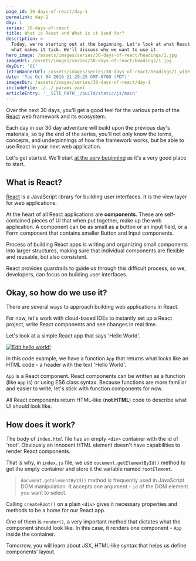 ```yaml
---
page_id: 30-days-of-react/day-1
permalink: day-1
day: 1
series: 30-days-of-react
title: What is React and What is it Used for?
description: >-
  Today, we're starting out at the beginning. Let's look at what React is and
  what makes it tick. We'll discuss why we want to use it.
hero_image: /assets/images/series/30-days-of-react/headings/1.jpg
imageUrl: /assets/images/series/30-days-of-react/headings/1.jpg
dayDir: '01'
introBannerUrl: /assets/images/series/30-days-of-react/headings/1_wide.jpg
date: 'Tue Oct 04 2016 21:29:25 GMT-0700 (PDT)'
imagesDir: /assets/images/series/30-days-of-react/day-1
includeFile: ./../_params.yaml
articleEntry: '__SITE_PATH__/build/static/js/main'
---
```



Over the next 30 days, you'll get a good feel for the various parts of the [React](https://facebook.github.io/react/) web framework and its ecosystem.

Each day in our 30 day adventure will build upon the previous day's materials, so by the end of the series, you'll not only know the terms, concepts, and underpinnings of how the framework works, but be able to use React in your next web application.

Let's get started. We'll start [at the very beginning](https://www.youtube.com/watch?v=1RW3nDRmu6k) as it's a very good place to start.

## What is React?

[React](https://facebook.github.io/react/) is a JavaScript library for building user interfaces. It is the view layer for web applications.

At the heart of all React applications are **components**. These are self-contained pieces of UI that when put together, make up the web application. A component can be as small as a button or an input field, or a Form component that contains smaller Button and Input components.

Process of building React apps is writing and organizing small components into larger structures, making sure that individual components are flexible and reusable, but also consistent.

React provides guardrails to guide us through this difficult process, so we, developers, can focus on building user interfaces.

## Okay, so how do we use it?

There are several ways to approach building web applications in React.

For now, let's work with cloud-based IDEs to instantly set up a React project, write React components and see changes in real time. 

Let's look at a simple React app that says 'Hello World'.

[![Edit hello world!](https://codesandbox.io/static/img/play-codesandbox.svg)](https://codesandbox.io/s/hello-world-p4wj53?fontsize=14&hidenavigation=1&module=%2Fsrc%2FApp.js&theme=dark)

In this code example, we have a function `App` that returns what looks like an HTML code - a header with the text 'Hello World'.

`App` is a React component. React components can be written as a function (like `App` is) or using ES6 class syntax. Because functions are more familiar and easier to write, let's stick with function components for now. 

All React components return HTML-like (**not HTML**) code to describe what UI should look like. 

## How does it work?

The body of `index.html` file has an empty `<div>` container with the id of 'root'. Obviously an innocent HTML element doesn't have capabilities to render React components. 

That is why, in `index.js` file, we use `document.getElementById()` method to get the empty container and store it the variable named `rootElement`.

> `document.getElementById()` method is frequently used in JavaScript DOM manipulation. It accepts one argument - `id` of the DOM element you want to select.

Calling `createRoot()` on a plain `<div>` gives it necessary properties and methods to be a home for our React app.

One of them is `render()`, a very important method that dictates what the component should look like. In this case, it renders one component - `App` inside the container. 

Tomorrow, you will learn about JSX, HTML-like syntax that helps us define components' layout. 
